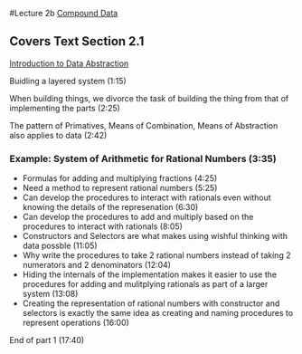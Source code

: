 #Lecture 2b 
[Compound Data](http://ocw.mit.edu/courses/electrical-engineering-and-computer-science/6-001-structure-and-interpretation-of-computer-programs-spring-2005/video-lectures/2b-compound-data/)

## Covers Text Section 2.1
[Introduction to Data Abstraction](http://mitpress.mit.edu/sicp/full-text/book/book-Z-H-14.html)

Buidling a layered system (1:15)

When building things, we divorce the task of building the thing from that of implementing the parts (2:25)

The pattern of Primatives, Means of Combination, Means of Abstraction also applies to data (2:42)

### Example: System of Arithmetic for Rational Numbers (3:35)
* Formulas for adding and multiplying fractions (4:25)
* Need a method to represent rational numbers (5:25)
* Can develop the procedures to interact with rationals even without knowing the details of the represenation (6:30)
* Can develop the procedures to add and multiply based on the procedures to interact with rationals (8:05)
* Constructors and Selectors are what makes using wishful thinking with data possble (11:05)
* Why write the procedures to take 2 rational numbers instead of taking 2 numerators and 2 denominators (12:04)
* Hiding the internals of the implementation makes it easier to use the procedures for adding and mulitplying rationals as part of a larger system (13:08)
* Creating the representation of rational numbers with constructor and selectors is exactly the same idea as creating and naming procedures to represent operations (16:00)

End of part 1 (17:40)